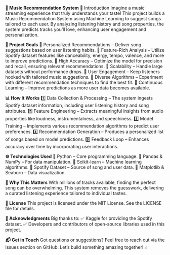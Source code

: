 **🎵 Music Recommendation System**
🚀 Introduction
Imagine a music streaming experience that truly understands your taste! This project builds a Music Recommendation System using Machine Learning to suggest songs tailored to each user. By analyzing listening history and song properties, the system predicts tracks you’ll love, enhancing user engagement and personalization.

**🎯 Project Goals**
🔹 Personalized Recommendations – Deliver song suggestions based on user listening habits.
🔹 Feature-Rich Analysis – Utilize Spotify dataset features like danceability, energy, tempo, valence, and more to improve predictions.
🔹 High Accuracy – Optimize the model for precision and recall, ensuring relevant recommendations.
🔹 Scalability – Handle large datasets without performance drops.
🔹 User Engagement – Keep listeners hooked with tailored music suggestions.
🔹 Diverse Algorithms – Experiment with different recommendation techniques to find the best fit.
🔹 Continuous Learning – Improve predictions as more user data becomes available.

**📊 How It Works**
1️⃣ Data Collection & Processing – The system ingests Spotify dataset information, including user listening history and song attributes.
2️⃣ Feature Engineering – Extracts meaningful insights from audio properties like loudness, instrumentalness, and speechiness.
3️⃣ Model Training – Implements various recommendation algorithms to predict user preferences.
4️⃣ Recommendation Generation – Produces a personalized list of songs based on model predictions.
5️⃣ Feedback Loop – Enhances accuracy over time by incorporating user interactions.

**⚙️ Technologies Used**
🔹 Python – Core programming language.
🔹 Pandas & NumPy – For data manipulation.
🔹 Scikit-learn – Machine learning algorithms.
🔹 Spotify Dataset – Source of song and user data.
🔹 Matplotlib & Seaborn – Data visualization.

**📌 Why This Matters**
With millions of tracks available, finding the perfect song can be overwhelming. This system removes the guesswork, delivering a curated listening experience tailored to individual tastes.

**📜 License**
This project is licensed under the MIT License. See the LICENSE file for details.

**🙌 Acknowledgments**
Big thanks to:
✅ Kaggle for providing the Spotify dataset.
✅ Developers and contributors of open-source libraries used in this project.

**📬 Get in Touch**
Got questions or suggestions? Feel free to reach out via the Issues section on GitHub. Let’s build something amazing together! 🎶
